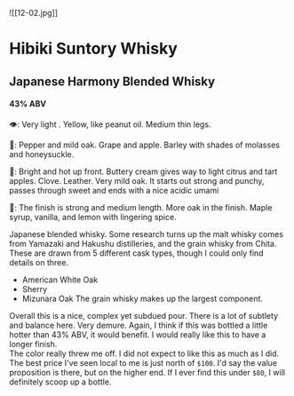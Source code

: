 ![[12-02.jpg]]
# Hibiki Suntory Whisky
## Japanese Harmony Blended Whisky
#### 43% ABV

👁: Very light .  Yellow, like peanut oil. Medium thin legs.

👃:  Pepper and mild oak.  Grape and apple.  Barley with shades of molasses and honeysuckle.

👅:  Bright and hot up front.  Buttery cream gives way to light citrus and tart apples.  Clove.  Leather.  Very mild oak.  It starts out strong and punchy, passes through sweet and ends with a nice acidic umami

🏁: The finish is strong and medium length.  More oak in the finish.  Maple syrup, vanilla, and lemon with lingering spice.  

Japanese blended whisky.  Some research turns up the malt whisky comes from Yamazaki and Hakushu distilleries, and the grain whisky from Chita.  
These are drawn from 5 different cask types, though I could only find details on three.
- American White Oak
- Sherry
- Mizunara Oak
The grain whisky makes up the largest component.  

Overall this is a nice, complex yet subdued pour.  There is a lot of subtlety and balance here.  Very demure.  Again, I think if this was bottled a little hotter than 43% ABV, it would benefit.  I would really like this to have a longer finish.  
The color really threw me off.  I did not expect to like this as much as I did.
The best price I've seen local to me is just north of `$100`.  I'd say the value proposition is there, but on the higher end.  If I ever find this under `$80`, I will definitely scoop up a bottle.